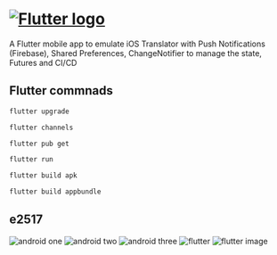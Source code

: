 # [![Flutter logo][]][flutter.dev]

A Flutter mobile app to emulate iOS Translator with Push Notifications (Firebase), Shared Preferences, ChangeNotifier to manage the state, Futures and CI/CD

## Flutter commnads

```python
flutter upgrade
```

```python
flutter channels
```

```python
flutter pub get
```

```python
flutter run
```

```python
flutter build apk
```

```python
flutter build appbundle
```

## e2517

![android one][]
![android two][]
![android three][]
![flutter][]
![flutter image][]

[flutter logo]: https://raw.githubusercontent.com/flutter/website/master/src/_assets/image/flutter-lockup.png
[flutter.dev]: https://flutter.dev
[dart platform diagram]: https://github.com/flutter/website/blob/master/src/images/homepage/dart-diagram-small.png
[android one]: http://achoweb.es/wp-content/uploads/2020/10/Capture-1.png
[android two]: http://achoweb.es/wp-content/uploads/2020/10/flutter.png
[android three]: http://achoweb.es/wp-content/uploads/2020/10/Capture.png
[flutter image]: http://achoweb.es/wp-content/uploads/2020/10/Translator.png
[flutter]: http://achoweb.es/wp-content/uploads/2020/10/FlutterTranslate.png
